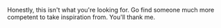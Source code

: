 Honestly, this isn't what you're looking for. Go find someone much more competent to take inspiration from. You'll thank me. 

